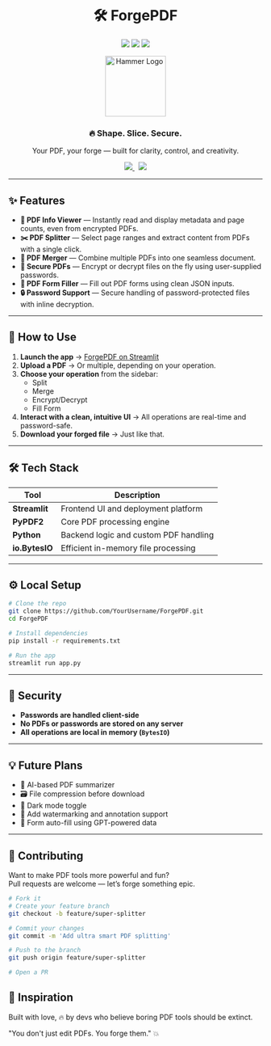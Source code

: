 <h1 align="center">🛠️ ForgePDF</h1>
<p align="center">
  <img src="https://img.shields.io/badge/status-in%20progress-yellow?style=flat-square" />
  <img src="https://img.shields.io/badge/Built%20With-Streamlit-orange?style=flat-square" />
  <img src="https://img.shields.io/badge/PDF%20Engine-PyPDF2-blue?style=flat-square" />
</p>

<p align="center">
  <img src="https://cdn-icons-png.flaticon.com/512/1226/1226858.png" width="120" alt="Hammer Logo" />
</p>

<h3 align="center">🔥 Shape. Slice. Secure. </h3>
<p align="center">Your PDF, your forge — built for clarity, control, and creativity.</p>

<p align="center">
  <a href="https://forgepdf.streamlit.app/" target="_blank">
    <img src="https://img.shields.io/badge/Launch%20App-Click%20Here-critical?style=for-the-badge&logo=streamlit&logoColor=white" />
  </a>
  &nbsp;
  <a href="https://github.com/OnlyVenkatadanush/ForgePdf" target="_blank">
    <img src="https://img.shields.io/badge/GitHub-Repo-333?style=for-the-badge&logo=github" />
  </a>
</p>

---

## ✨ Features

- **📄 PDF Info Viewer** — Instantly read and display metadata and page counts, even from encrypted PDFs.
- **✂️ PDF Splitter** — Select page ranges and extract content from PDFs with a single click.
- **🧩 PDF Merger** — Combine multiple PDFs into one seamless document.
- **🔐 Secure PDFs** — Encrypt or decrypt files on the fly using user-supplied passwords.
- **📝 PDF Form Filler** — Fill out PDF forms using clean JSON inputs.
- **🔒 Password Support** — Secure handling of password-protected files with inline decryption.

---

## 🚀 How to Use

1. **Launch the app** → [ForgePDF on Streamlit](https://forgepdf.streamlit.app/)
2. **Upload a PDF** → Or multiple, depending on your operation.
3. **Choose your operation** from the sidebar:
   - Split
   - Merge
   - Encrypt/Decrypt
   - Fill Form
4. **Interact with a clean, intuitive UI** → All operations are real-time and password-safe.
5. **Download your forged file** → Just like that.

---

## 🛠️ Tech Stack

| Tool        | Description                                |
|-------------|--------------------------------------------|
| **Streamlit** | Frontend UI and deployment platform     |
| **PyPDF2**     | Core PDF processing engine             |
| **Python**     | Backend logic and custom PDF handling |
| **io.BytesIO** | Efficient in-memory file processing    |

---

## ⚙️ Local Setup

```bash
# Clone the repo
git clone https://github.com/YourUsername/ForgePDF.git
cd ForgePDF

# Install dependencies
pip install -r requirements.txt

# Run the app
streamlit run app.py
```
---

## 🔐 Security

- **Passwords are handled client-side**  
- **No PDFs or passwords are stored on any server**  
- **All operations are local in memory (`BytesIO`)**

---

## 💡 Future Plans

- 🧠 AI-based PDF summarizer  
- 🗃️ File compression before download  
- 🎨 Dark mode toggle  
- 📌 Add watermarking and annotation support  
- 🤖 Form auto-fill using GPT-powered data  

---

## 🤝 Contributing

Want to make PDF tools more powerful and fun?  
Pull requests are welcome — let’s forge something epic.

```bash
# Fork it
# Create your feature branch
git checkout -b feature/super-splitter

# Commit your changes
git commit -m 'Add ultra smart PDF splitting'

# Push to the branch
git push origin feature/super-splitter

# Open a PR
```
## 🧠 Inspiration
Built with love, 🔥 by devs who believe boring PDF tools should be extinct.

"You don't just edit PDFs. You forge them." 💥


